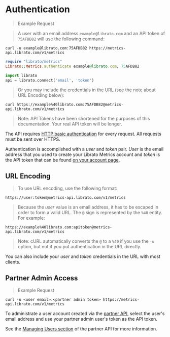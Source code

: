# Authentication

>Example Request

>A user with an email address `example@librato.com` and an API token of `75AFDB82` will use the following command:

```shell
curl -u example@librato.com:75AFDB82 https://metrics-api.librato.com/v1/metrics
```

```ruby
require "librato/metrics"
Librato::Metrics.authenticate example@librato.com, 75AFDB82
```

```python
import librato
api = librato.connect('email', 'token')
```

>Or you may include the credentials in the URL (see the note about URL Encoding below):

```
curl https://example%40librato.com:75AFDB82@metrics-api.librato.com/v1/metrics
```

>Note: API Tokens have been shortened for the purposes of this documentation. Your real API token will be longer.

The API requires [HTTP basic
authentication](http://en.wikipedia.org/wiki/Basic_access_authentication)
for every request. All requests must be sent over HTTPS.

Authentication is accomplished with a *user* and *token*
pair. *User* is the email address that you used to create your
Librato Metrics account and *token* is the API token that can be
found [on your account page](https://metrics.librato.com/tokens).

## URL Encoding

>To use URL encoding, use the following format:

```
https://user:token@metrics-api.librato.com/v1/metrics
```

>Because the *user* value is an email address, it has to be escaped in order to form a valid URL. The `@` sign is represented by the `%40` entity. For example:

```
https://example%40librato.com:apitoken@metrics-api.librato.com/v1/metrics
```

>Note: cURL automatically converts the `@` to a `%40` if you use the `-u` option, but not if you put authentication in the URL directly.

You can also include your *user* and *token* credentials in the URL with most clients.

## Partner Admin Access

>Example Request

```
curl -u <user email>:<partner admin token> https://metrics-api.librato.com/v1/metrics
```

To administrate a user account created via the [partner API](#users), select the user's email address and use your partner admin user's token as the API token.

See the [Managing Users section](#users) of the partner API for more information.
